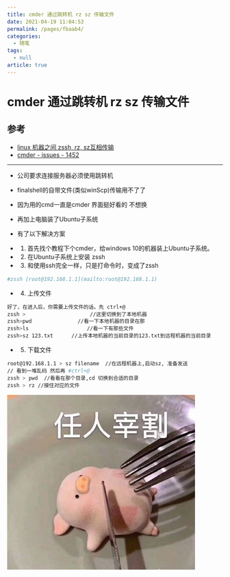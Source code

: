 ```yaml
---
title: cmder 通过跳转机 rz sz 传输文件
date: 2021-04-19 11:04:53
permalink: /pages/fbaab4/
categories: 
  - 随笔
tags: 
  - null
article: true
---
```

# cmder 通过跳转机 rz sz 传输文件

## 参考

- [linux 机器之间 zssh, rz, sz互相传输](https://www.cnblogs.com/strikebone/p/3454679.html)
- [cmder - issues - 1452](https://github.com/cmderdev/cmder/issues/1452)

---

- 公司要求连接服务器必须使用跳转机
- finalshell的自带文件(类似winScp)传输用不了了

- 因为用的cmd一直是cmder 界面挺好看的 不想换
- 再加上电脑装了Ubuntu子系统
- 有了以下解决方案

- 1. 首先找个教程下个cmder，给windows 10的机器装上Ubuntu子系统。
- 2. 在Ubuntu子系统上安装 zssh
- 3. 和使用ssh完全一样，只是打命令时，变成了zssh

```bash
#zssh [root@192.168.1.1](mailto:root@192.168.1.1)    
```

- 4. 上传文件

```bash
好了，在进入后，你需要上传文件的话。先 ctrl+@    
zssh >                     //这里切换到了本地机器    
zssh>pwd               //看一下本地机器的目录在那    
zssh>ls                   //看一下有那些文件    
zssh>sz 123.txt      //上传本地机器的当前目录的123.txt到远程机器的当前目录    
```

- 5. 下载文件

```bash
root@192.168.1.1 > sz filename  //在远程机器上,启动sz, 准备发送    
// 看到一堆乱码 然后再 #ctrl+@    
zssh > pwd  //看看在那个目录,cd 切换到合适的目录    
zssh > rz //接住对应的文件    
```

![11](../images/7485616-eefd1a0ed5fef397.png)
